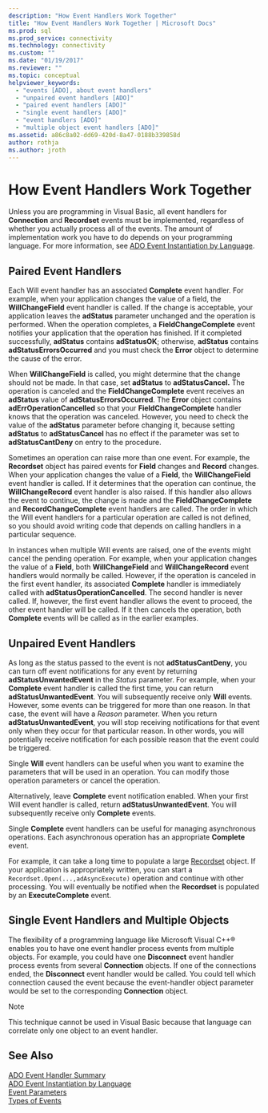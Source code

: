 ```yaml
---
description: "How Event Handlers Work Together"
title: "How Event Handlers Work Together | Microsoft Docs"
ms.prod: sql
ms.prod_service: connectivity
ms.technology: connectivity
ms.custom: ""
ms.date: "01/19/2017"
ms.reviewer: ""
ms.topic: conceptual
helpviewer_keywords: 
  - "events [ADO], about event handlers"
  - "unpaired event handlers [ADO]"
  - "paired event handlers [ADO]"
  - "single event handlers [ADO]"
  - "event handlers [ADO]"
  - "multiple object event handlers [ADO]"
ms.assetid: a86c8a02-dd69-420d-8a47-0188b339858d
author: rothja
ms.author: jroth
---
```

# How Event Handlers Work Together
Unless you are programming in Visual Basic, all event handlers for **Connection** and **Recordset** events must be implemented, regardless of whether you actually process all of the events. The amount of implementation work you have to do depends on your programming language. For more information, see [ADO Event Instantiation by Language](./ado-event-instantiation-by-language.md).  
  
## Paired Event Handlers  
 Each Will event handler has an associated **Complete** event handler. For example, when your application changes the value of a field, the **WillChangeField** event handler is called. If the change is acceptable, your application leaves the **adStatus** parameter unchanged and the operation is performed. When the operation completes, a **FieldChangeComplete** event notifies your application that the operation has finished. If it completed successfully, **adStatus** contains **adStatusOK**; otherwise, **adStatus** contains **adStatusErrorsOccurred** and you must check the **Error** object to determine the cause of the error.  
  
 When **WillChangeField** is called, you might determine that the change should not be made. In that case, set **adStatus** to **adStatusCancel.** The operation is canceled and the **FieldChangeComplete** event receives an **adStatus** value of **adStatusErrorsOccurred**. The **Error** object contains **adErrOperationCancelled** so that your **FieldChangeComplete** handler knows that the operation was canceled. However, you need to check the value of the **adStatus** parameter before changing it, because setting **adStatus** to **adStatusCancel** has no effect if the parameter was set to **adStatusCantDeny** on entry to the procedure.  
  
 Sometimes an operation can raise more than one event. For example, the **Recordset** object has paired events for **Field** changes and **Record** changes. When your application changes the value of a **Field**, the **WillChangeField** event handler is called. If it determines that the operation can continue, the **WillChangeRecord** event handler is also raised. If this handler also allows the event to continue, the change is made and the **FieldChangeComplete** and **RecordChangeComplete** event handlers are called. The order in which the Will event handlers for a particular operation are called is not defined, so you should avoid writing code that depends on calling handlers in a particular sequence.  
  
 In instances when multiple Will events are raised, one of the events might cancel the pending operation. For example, when your application changes the value of a **Field**, both **WillChangeField** and **WillChangeRecord** event handlers would normally be called. However, if the operation is canceled in the first event handler, its associated **Complete** handler is immediately called with **adStatusOperationCancelled**. The second handler is never called. If, however, the first event handler allows the event to proceed, the other event handler will be called. If it then cancels the operation, both **Complete** events will be called as in the earlier examples.  
  
## Unpaired Event Handlers  
 As long as the status passed to the event is not **adStatusCantDeny**, you can turn off event notifications for any event by returning **adStatusUnwantedEvent** in the *Status* parameter. For example, when your **Complete** event handler is called the first time, you can return **adStatusUnwantedEvent**. You will subsequently receive only **Will** events. However, some events can be triggered for more than one reason. In that case, the event will have a *Reason* parameter. When you return **adStatusUnwantedEvent**, you will stop receiving notifications for that event only when they occur for that particular reason. In other words, you will potentially receive notification for each possible reason that the event could be triggered.  
  
 Single **Will** event handlers can be useful when you want to examine the parameters that will be used in an operation. You can modify those operation parameters or cancel the operation.  
  
 Alternatively, leave **Complete** event notification enabled. When your first Will event handler is called, return **adStatusUnwantedEvent**. You will subsequently receive only **Complete** events.  
  
 Single **Complete** event handlers can be useful for managing asynchronous operations. Each asynchronous operation has an appropriate **Complete** event.  
  
 For example, it can take a long time to populate a large [Recordset](../../reference/ado-api/recordset-object-ado.md) object. If your application is appropriately written, you can start a `Recordset.Open(...,adAsyncExecute)` operation and continue with other processing. You will eventually be notified when the **Recordset** is populated by an **ExecuteComplete** event.  
  
## Single Event Handlers and Multiple Objects  
 The flexibility of a programming language like Microsoft Visual C++® enables you to have one event handler process events from multiple objects. For example, you could have one **Disconnect** event handler process events from several **Connection** objects. If one of the connections ended, the **Disconnect** event handler would be called. You could tell which connection caused the event because the event-handler object parameter would be set to the corresponding **Connection** object.  
  
> [!NOTE]
>  This technique cannot be used in Visual Basic because that language can correlate only one object to an event handler.  
  
## See Also  
 [ADO Event Handler Summary](./ado-event-handler-summary.md)   
 [ADO Event Instantiation by Language](./ado-event-instantiation-by-language.md)   
 [Event Parameters](./event-parameters.md)   
 [Types of Events](./types-of-events.md)